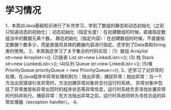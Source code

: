 # 学习情况
1、本周对Java基础知识进行了补充学习，学到了数组的静态和动态初始化（之前只知道动态的初始化）：动态初始化（指定长度）：在创建数组的时候，直接指定数组当中的数据元素个数。
静态初始化（指定内容）：在创建数组的时候，不直接指定数据个数多少，而是直接将具体的数据内容进行指定。还学到了Data类和String类的使用。
2、本周我还学习了关于集合的代码实现：（1）数组 Arraylist<E> str=new Arraylist<>();
  (2)链表  List<E> str=new LinkedList<>();    (3) 栈 Stack<E> str=new LiunkedList<>();   (4)队列 Queue<E> str=new LinkedList<>();
  (5)堆  PriorityQueue<E> priorityQueue = new PriorityQueue<>();
3、还学习了对异常的处理，在Java程序中异常处理机制为：抛出异常，捕捉异常；抛出异常：当一个方法出现错误引发异常时，方法创建异常对象并交付运行时系统，
  异常对象中包括了异常类型和异常出现时的程序状态等异常信息，运行时系统负责寻找处置异常的代码并执行。捕获异常：在方法抛出异常之后，运行时系统将转为寻找合适的异常处理器（exception handler）。
4、
